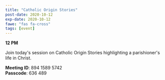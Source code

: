 ```yaml
---
title: "Catholic Origin Stories"
post-date: 2020-10-12
exp-date: 2020-10-12
fawe: "fas fa-cross"
tags: [event]
---
```

**12 PM**

Join today's session on Catholic Origin Stories highlighting a parishioner's life in Christ.

<p class="text-danger"><b>Meeting ID</b>: 894 1589 5742
<br>
<b>Passcode</b>: 636 489
</p>